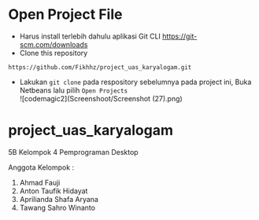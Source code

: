 # Open Project File 
- Harus install terlebih dahulu aplikasi Git CLI
https://git-scm.com/downloads
- Clone this repository
```console
https://github.com/Fikhhz/project_uas_karyalogam.git
```
- Lakukan ```git clone``` pada respository sebelumnya pada project ini, Buka Netbeans lalu pilih ```Open Projects```<br>
![codemagic2](Screenshoot/Screenshot (27).png)

# project_uas_karyalogam
5B Kelompok 4 Pemprograman Desktop

Anggota Kelompok :
1. Ahmad Fauji
2. Anton Taufik Hidayat
3. Aprilianda Shafa Aryana
4. Tawang Sahro Winanto
